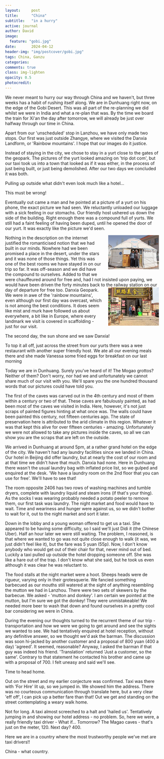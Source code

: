```yaml
---
layout:     post
title:      "China"
subtitle:   "in a hurry"
active: journal
author: David
image:
  feature: "gobi.jpg"
date:       2024-04-12
header-img: "img/postcover/gobi.jpg"
tags: China, Ganzu
categories: 
comments: true
class: img-lighten 
opacity: 0.5
photocredit:
---
```


We never meant to hurry our way through China and we haven't, but three weeks has a habit of rushing itself along. We are in Dunhuang right now, on the edge of the Gobi Desert. This was all part of the re-planning we did whilst we were in India and what a re-plan that was. By the time we board the train for Xi'an the day after tomorrow, we will already be just over halfway through our time in China.

Apart from our 'unscheduled' stop in Lanzhou, we have only made two stops. Our first was just outside Zhangye, where we visited the Danxia Landform, or 'Rainbow mountains'. I hope that our images do it justice. 

Instead of staying in the city, we chose to stay in a yurt close to the gates of the geopark. The pictures of the yurt looked amazing on 'trip dot com', but our taxi took us into a town that looked as if it was either, in the process of just being built, or just being demolished. After our two days we concluded it was both. 

Pulling up outside what didn't even look much like a hotel... 

This must be wrong!

Eventually out came a man and he pointed at a picture of a yurt on his phone, the exact picture we had seen. We reluctantly unloaded our luggage with a sick feeling in our stomachs. Our friendly host ushered us down the side of the building. Right enough there was a compound full of yurts. We still had a faint feeling of having been duped, until he opened the door of our yurt. It was exactly like the picture we'd seen. 

<style>
img {
  float: right;
  margin: 0px 0px 15px 20px;
  width: 33%
}
</style> 
<img src="/img/postbody/yurt.jpg">
Nothing in the description on the internet justified the romanticised notion that we had built in our minds. Nowhere had we been promised a place in the desert, under the stars and it was none of those things. Yet this was one of the best rooms we have stayed in on our trip so far. It was off-season and we did have the compound to ourselves. Added to that we were chauffeured around for free and, had I not insisted upon paying, we would have been driven the forty minutes back to the railway station on our day of departure for free too. 

<style>
img {
  float: right;
  margin: 0px 0px 15px 20px;
  width: 33%
}
</style> 
<img src="/img/postbody/danxiacafe.jpg">
Danxia Geopark. We were in awe of the 'rainbow mountains', even although our first day was overcast, which is not among the best conditions. It  does seem like mist and murk have followed us about everywhere, a bit like in Europe, where every landmark we visit is covered in scaffolding - just for our visit. 

The second day, the sun shone and we saw Danxia! 

To top it all off, just across the street from our yurts there was a wee restaurant with another super friendly host. We ate all our evening meals there and she made Vanessa some fried eggs for breakfast on our last morning

Today we are in Dunhuang. Surely you've heard of it! The Mogao grottos? Neither of them? 
Don't worry, nor had we and unfortunately we cannot share much of our visit with you. We'll spare you the one hundred thousand words that our pictures could have told you. 

The first of the caves was carved out in the 4th century and most of them within a century or two of that. These caves are fabulously painted, as had been most of the caves we visited in India. Here, however, it's not just scraps of painted figures hinting at what once was. The walls could have been painted this century, not fifteen centuries ago. The state of preservation here is attributed to the arid climate in this region. Whatever it was that kept this alive for over fifteen centuries - amazing. Unfortunately we were not allowed to take any pictures inside the caves, so all we can show you are the scraps that are left on the outside.

We arrived in Dunhuang at around 5pm, at a rather grand hotel on the edge of the city. We haven't had any laundry facilities since we landed in China. Our hotel in Beijing did offer laundry, but at nearly the cost of our room and at that time we didn't have that much. Danxia had none. Here in Dunhuang there wasn't the usual laundry bag with inflated price list, so we gulped and enquired at the desk. 'We have a laundry room on the 2nd floor that you can use for free'. We'll have to see that! 

The room opposite 2406 has two rows of washing machines and tumble dryers, complete with laundry liquid and steam irons (if that's your thing). As the socks I was wearing probably needed a potato peeler to remove them, our first task was laundry. The night market and food would have to wait. Time and weariness and hunger were against us, so we didn't bother to wait for it, out to the night market and sort it later.  

Down in the lobby and a young woman offered to get us a taxi. She appeared to be having some difficulty, so I said we'll just Didi it (the Chinese Uber). Half an hour later we were still waiting. The problem, I reasoned, is that where we wanted to go was not quite close enough to walk (it was, we just didn't feel like it), but the fare was 5 yuan (55p). Now, I don't know anybody who would get out of their chair for that, never mind out of bed. Luckily a taxi pulled up outside the hotel dropping someone off. She was like a hare out of the trap. I don't know what she said, but he took us even although it was clear he was reluctant to.

The food stalls at the night market were a hoot. Sheeps heads were de rigueur, varying only in their grotesquerie. We fancied something barbecued as our mouths still watered at the sight of anything resembling the mutton we had in Lanzhou. There were two sets of skewers by the barbecue. We asked - 'mutton and donkey'. I am certain we pointed at the mutton, but I'm sure we got the donkey! They were unmistakeable! We needed more beer to wash that down and found ourselves in a pretty cool bar considering we were in China.

During the evening our thoughts turned to the recurrent theme of our trip - transportation and how we were we going to get around and see the sights we wanted to see. We had tentatively enquired at hotel reception, without any definitive answer, so we thought we'd ask the barman. The discussion was soon hi-jacked by another customer and a proposal of 800 yuan (400 a day) 'agreed'. It seemed, reasonable? Anyway, I asked the barman if that guy was indeed his friend. 'Translation' returned 'Just a customer, so the same'. Contrary to that statement he contacted his brother and came up with a proposal of 700. I felt uneasy and said we'll see. 

Time to head home.

Out on the street and my earlier conjecture was confirmed. Taxi was there with 'For Hire' lit up, so we jumped in. We showed him the address. There was no courteous communication through translate here, but a very clear 'eff off', I can pick up a better fare than that! Out we get and standing on the street contemplating a weary walk home. 

Not for long. A taxi almost screeched to a halt and 'hailed us'. Tentatively jumping in and showing our hotel address - no problem. So, here we were, a really friendly taxi driver - What if... Tomorrow? The Magao caves - that's just on the meter, 120. Next day? 400. 

Here we are in a country where the most trustworthy people we've met are taxi drivers!!

China - what country. 











